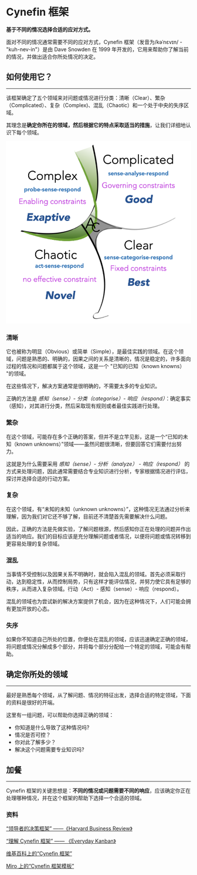 # Cynefin 框架

**基于不同的情况选择合适的应对方式。**

面对不同的情况通常需要不同的应对方式，Cynefin 框架（发音为/kəˈnɛvɪn/ - "kuh-nev-in"）是由 Dave Snowden 在 1999 年开发的，它用来帮助你了解当前的情况，并做出适合你所处情况的决定。

## 如何使用它？

---

该框架确定了五个领域来对问题或情况进行分类：清晰（Clear）、繁杂（Complicated）、复杂（Complex)、混乱（Chaotic）和一个处于中央的失序区域。

其理念是**确定你所在的领域，然后根据它的特点采取适当的措施**，让我们详细地认识下每个领域。

![Cynefin framework consisting of Complex, Complicated, Chaotic and Clear quadrants](./images/cynefin_framework_1.png)

### 清晰

它也被称为明显（Obvious）或简单（Simple），是最佳实践的领域。在这个领域，问题是熟悉的、明确的，因果之间的关系是清晰的，情况是稳定的，许多面向过程的情况和问题都属于这个领域，这是一个 "已知的已知（known knowns） "的领域。

在这些情况下，解决方案通常是很明确的，不需要太多的专业知识。

正确的方法是 _感知（sense）- 分类（categorise）- 响应（respond）_：确定事实（感知），对其进行分类，然后采取现有规则或者最佳实践进行处理。

### 繁杂

在这个领域，可能存在多个正确的答案，但并不是立竿见影，这是一个“已知的未知（known unknowns）”领域——虽然问题很清晰，但要回答它们需要付出努力。

这就是为什么需要采用 _感知（sense）- 分析（analyze） - 响应（respond）_ 的方式来处理问题，因此通常需要结合专业知识进行分析，专家根据情况进行评估，探讨并选择合适的行动方案。

### 复杂

在这个领域，有“未知的未知（unknown unknowns）”，这种情况无法通过分析来理解，因为我们对它还不够了解，目前还不清楚首先需要解决什么问题。

因此，正确的方法是先做实验，了解问题根源，然后感知你正在处理的问题并作出适当的响应。我们的目标应该是充分理解问题或者情况，以便将问题或情况转移到更容易处理的复杂领域。

### 混乱

当事情不受控制以及因果关系不明确时，就会陷入混乱的领域。首先必须采取行动，达到稳定性，从而控制局势，只有这样才能评估情况，并努力使它具有足够的秩序，从而进入复杂领域。行动（Act）- 感知（sense）- 响应（respond）。

混乱的领域也为尝试新的解决方案提供了机会，因为在这种情况下，人们可能会拥有更加开放的心态。

### 失序

如果你不知道自己所处的位置，你便处在混乱的领域，应该迅速确定正确的领域，将问题或情况分解成多个部分，并将每个部分分配给一个特定的领域，可能会有帮助。

## 确定你所处的领域

---

最好是熟悉每个领域，从了解问题、情况的特征出发，选择合适的特定领域，下面的资料是很好的开端。

这里有一组问题，可以帮助你选择正确的领域：

- 你知道是什么导致了这种情况吗?
- 情况是否可控？
- 你对此了解多少？
- 解决这个问题需要专业知识吗?

## 加餐

---

Cynefin 框架的关键思想是：**不同的情况或问题需要不同的响应**，应该确定你正在处理哪种情况，并在这个框架的帮助下选择一个合适的领域。

### 资料

[“领导者的决策框架” ——《Harvard Business Review》](https://hbr.org/2007/11/a-leaders-framework-for-decision-making)

[“理解 Cynefin 框架” —— 《Everyday Kanban》](https://www.everydaykanban.com/2013/09/29/understanding-the-cynefin-framework/)

[维基百科上的“Cynefin 框架”](https://en.wikipedia.org/wiki/Cynefin_framework)

[Miro 上的“Cynefin 框架模板”](https://miro.com/templates/cynefin-framework/)
